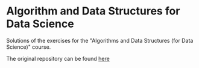 # Algorithm and Data Structures for Data Science

Solutions of the exercises for the "Algorithms and Data Structures (for Data Science)" course.

The original repository can be found [here](https://github.com/rossanoventurini/adsds)


